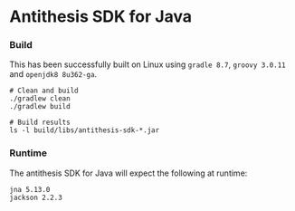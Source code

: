 # Antithesis SDK for Java

### Build
This has been successfully built on Linux using
`gradle 8.7`, `groovy 3.0.11` and `openjdk8 8u362-ga`.  

    # Clean and build
    ./gradlew clean
    ./gradlew build

    # Build results
    ls -l build/libs/antithesis-sdk-*.jar

### Runtime
The antithesis SDK for Java will expect the following
at runtime:

    jna 5.13.0
    jackson 2.2.3

